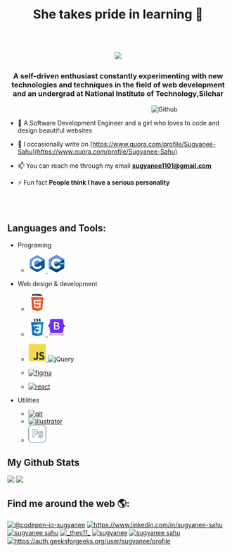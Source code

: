 <h1 align="center"> She takes pride in learning 🎯</h1>
<br>
<h2 align="center"><img src="https://readme-typing-svg.herokuapp.com?color=43cbaa&size=40&width=750&height=80&lines=Hello+geeks!+Welcome+to+my+world!."/></h2>
<h3 align="center">A self-driven enthusiast constantly experimenting with new technologies and techniques in the field of web development and an undergrad at National Institute of Technology,Silchar</h3>
<img width="35%" align="right" alt="Github" src = "https://cdn.dribbble.com/users/331265/screenshots/2542587/gabi-d.gif" />

<br>




- 🌱 A Software Development Engineer and a girl who loves to code and design beautiful websites

- 📝 I occasionally write on [https://www.quora.com/profile/Sugyanee-Sahu](https://www.quora.com/profile/Sugyanee-Sahu)

- 📫 You can reach me through my email **sugyanee1101@gmail.com**

- ⚡ Fun fact **People think I have a serious personality**

<br>
<br>


## Languages and Tools:
- Programing
  - <a href="https://www.cprogramming.com/" target="_blank"> <img src="https://raw.githubusercontent.com/devicons/devicon/master/icons/c/c-original.svg" alt="c" width="40" height="40"/> </a> <a href="https://www.w3schools.com/cpp/" target="_blank"> <img src="https://raw.githubusercontent.com/devicons/devicon/master/icons/cplusplus/cplusplus-original.svg" alt="cplusplus" width="40" height="40"/> </a> 


- Web design & development

  - <a href="https://www.w3.org/html/" target="_blank"> <img src="https://raw.githubusercontent.com/devicons/devicon/master/icons/html5/html5-original-wordmark.svg" alt="html5" width="40" height="40"/> </a>

  - <a href="https://www.w3schools.com/css/" target="_blank"> <img src="https://raw.githubusercontent.com/devicons/devicon/master/icons/css3/css3-original-wordmark.svg" alt="css3" width="40" height="40"/> </a> <a href="https://getbootstrap.com" target="_blank"> <img src="https://raw.githubusercontent.com/devicons/devicon/master/icons/bootstrap/bootstrap-plain-wordmark.svg" alt="bootstrap" width="40" height="40"/> </a>

  - <a href="https://developer.mozilla.org/en-US/docs/Web/JavaScript" target="_blank"> <img src="https://raw.githubusercontent.com/devicons/devicon/master/icons/javascript/javascript-original.svg" alt="javascript" width="40" height="40"/> </a> ![jQuery](https://img.shields.io/badge/-jquery-333333?style=flat&logo=jquery&logoColor=A8B9CC)&nbsp;

  - <a href="https://www.figma.com/" target="_blank"> <img src="https://www.vectorlogo.zone/logos/figma/figma-icon.svg" alt="figma" width="40" height="40"/></a>
  - <a href="https://reactjs.org/" target="_blank"> <img src="https://cdn.jsdelivr.net/gh/devicons/devicon/icons/react/react-original-wordmark.svg" alt="react" width="40" height="40" /></a>

- Utilities

  - <a href="https://git-scm.com/" target="_blank"> <img src="https://www.vectorlogo.zone/logos/git-scm/git-scm-icon.svg" alt="git" width="40" height="40"/> </a>
  - <a href="https://www.adobe.com/in/products/illustrator.html" target="_blank"> <img src="https://www.vectorlogo.zone/logos/adobe_illustrator/adobe_illustrator-icon.svg" alt="illustrator" width="40" height="40"/> </a> 
  - <a href="https://www.photoshop.com/en" target="_blank"> <img src="https://raw.githubusercontent.com/devicons/devicon/master/icons/photoshop/photoshop-line.svg" alt="photoshop" width="40" height="40"/> </a> 

<h2>My Github Stats</h2>
<p><img height="180em" src="https://github-readme-stats.vercel.app/api?username=sugyanee&theme=buefy&show_icons=true" />
<img height="180em" src="https://github-readme-stats.vercel.app/api/top-langs/?username=sugyanee&theme=buefy&layout=compact" /></p>

## Find me around the web 🌎:
<p align="left">
<a href="https://codepen.io/@codepen-io-sugyanee" target="blank"><img align="center" src="https://raw.githubusercontent.com/rahuldkjain/github-profile-readme-generator/master/src/images/icons/Social/codepen.svg" alt="@codepen-io-sugyanee" height="30" width="40" /></a>
<a href="https://linkedin.com/in/https://www.linkedin.com/in/sugyanee-sahu" target="blank"><img align="center" src="https://raw.githubusercontent.com/rahuldkjain/github-profile-readme-generator/master/src/images/icons/Social/linked-in-alt.svg" alt="https://www.linkedin.com/in/sugyanee-sahu" height="30" width="40" /></a>
<a href="https://fb.com/sugyanee sahu" target="blank"><img align="center" src="https://raw.githubusercontent.com/rahuldkjain/github-profile-readme-generator/master/src/images/icons/Social/facebook.svg" alt="sugyanee sahu" height="30" width="40" /></a>
<a href="https://instagram.com/_thes11_" target="blank"><img align="center" src="https://raw.githubusercontent.com/rahuldkjain/github-profile-readme-generator/master/src/images/icons/Social/instagram.svg" alt="_thes11_" height="30" width="40" /></a>
<a href="https://www.codechef.com/users/sugyanee" target="blank"><img align="center" src="https://cdn.jsdelivr.net/npm/simple-icons@3.1.0/icons/codechef.svg" alt="sugyanee" height="30" width="40" /></a>
<a href="https://www.hackerrank.com/sugyanee sahu" target="blank"><img align="center" src="https://raw.githubusercontent.com/rahuldkjain/github-profile-readme-generator/master/src/images/icons/Social/hackerrank.svg" alt="sugyanee sahu" height="30" width="40" /></a>
<a href="https://auth.geeksforgeeks.org/user/https://auth.geeksforgeeks.org/user/sugyanee/profile" target="blank"><img align="center" src="https://raw.githubusercontent.com/rahuldkjain/github-profile-readme-generator/master/src/images/icons/Social/geeks-for-geeks.svg" alt="https://auth.geeksforgeeks.org/user/sugyanee/profile" height="30" width="40" /></a>
</p>


